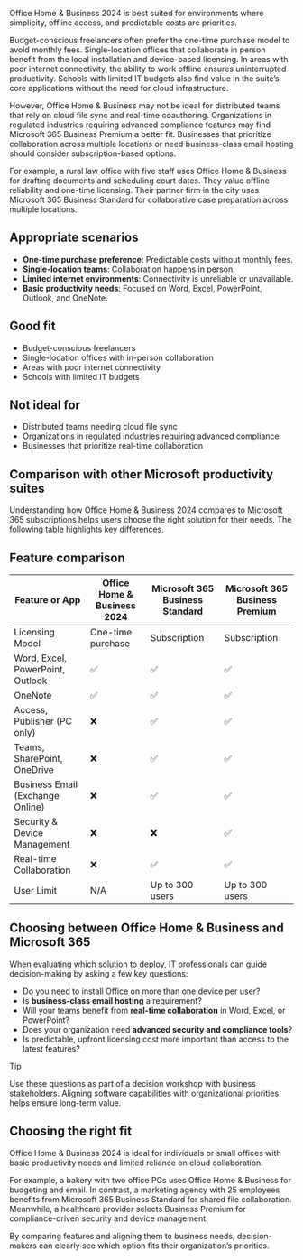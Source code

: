 Office Home & Business 2024 is best suited for environments where simplicity, offline access, and predictable costs are priorities.  

Budget-conscious freelancers often prefer the one-time purchase model to avoid monthly fees. Single-location offices that collaborate in person benefit from the local installation and device-based licensing. In areas with poor internet connectivity, the ability to work offline ensures uninterrupted productivity. Schools with limited IT budgets also find value in the suite’s core applications without the need for cloud infrastructure.

However, Office Home & Business may not be ideal for distributed teams that rely on cloud file sync and real-time coauthoring. Organizations in regulated industries requiring advanced compliance features may find Microsoft 365 Business Premium a better fit. Businesses that prioritize collaboration across multiple locations or need business-class email hosting should consider subscription-based options.

For example, a rural law office with five staff uses Office Home & Business for drafting documents and scheduling court dates. They value offline reliability and one-time licensing. Their partner firm in the city uses Microsoft 365 Business Standard for collaborative case preparation across multiple locations.

## Appropriate scenarios

- **One-time purchase preference**: Predictable costs without monthly fees.
- **Single-location teams**: Collaboration happens in person.
- **Limited internet environments**: Connectivity is unreliable or unavailable.
- **Basic productivity needs**: Focused on Word, Excel, PowerPoint, Outlook, and OneNote.

## Good fit

- Budget-conscious freelancers  
- Single-location offices with in-person collaboration  
- Areas with poor internet connectivity  
- Schools with limited IT budgets  

## Not ideal for

- Distributed teams needing cloud file sync  
- Organizations in regulated industries requiring advanced compliance  
- Businesses that prioritize real-time collaboration  


## Comparison with other Microsoft productivity suites

Understanding how Office Home & Business 2024 compares to Microsoft 365 subscriptions helps users choose the right solution for their needs. The following table highlights key differences.

## Feature comparison

| Feature or App                  | Office Home & Business 2024 | Microsoft 365 Business Standard | Microsoft 365 Business Premium |
|--------------------------------|-----------------------------|----------------------------------|---------------------------------|
| Licensing Model                | One-time purchase           | Subscription                     | Subscription                    |
| Word, Excel, PowerPoint, Outlook | ✅                         | ✅                                | ✅                               |
| OneNote                        | ✅                           | ✅                                | ✅                               |
| Access, Publisher (PC only)    | ❌                           | ✅                                | ✅                               |
| Teams, SharePoint, OneDrive    | ❌                           | ✅                                | ✅                               |
| Business Email (Exchange Online) | ❌                         | ✅                                | ✅                               |
| Security & Device Management   | ❌                           | ❌                                | ✅                               |
| Real-time Collaboration        | ❌                           | ✅                                | ✅                               |
| User Limit                     | N/A                          | Up to 300 users                  | Up to 300 users                 |

## Choosing between Office Home & Business and Microsoft 365

When evaluating which solution to deploy, IT professionals can guide decision-making by asking a few key questions:

- Do you need to install Office on more than one device per user?  
- Is **business-class email hosting** a requirement?  
- Will your teams benefit from **real-time collaboration** in Word, Excel, or PowerPoint?  
- Does your organization need **advanced security and compliance tools**?  
- Is predictable, upfront licensing cost more important than access to the latest features?

> [!TIP]
> Use these questions as part of a decision workshop with business stakeholders. Aligning software capabilities with organizational priorities helps ensure long-term value.

## Choosing the right fit

Office Home & Business 2024 is ideal for individuals or small offices with basic productivity needs and limited reliance on cloud collaboration.  

For example, a bakery with two office PCs uses Office Home & Business for budgeting and email. In contrast, a marketing agency with 25 employees benefits from Microsoft 365 Business Standard for shared file collaboration. Meanwhile, a healthcare provider selects Business Premium for compliance-driven security and device management.  

By comparing features and aligning them to business needs, decision-makers can clearly see which option fits their organization’s priorities.